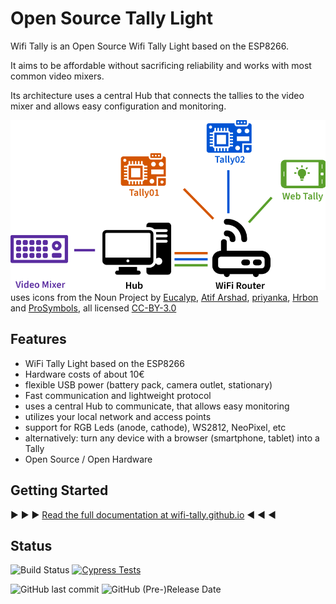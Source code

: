 # Open Source Tally Light

Wifi Tally is an Open Source Wifi Tally Light based on the ESP8266.

It aims to be affordable without sacrificing reliability and works with most
common video mixers.

Its architecture uses a central Hub that connects the tallies to the video mixer and
allows easy configuration and monitoring.

![Architecture Setup](documentation/docs/images/architecture.png)
uses icons from the Noun Project by 
[Eucalyp](https://thenounproject.com/browse/?i=3151803),
[Atif Arshad](https://thenounproject.com/browse/?i=1294543),
[priyanka](https://thenounproject.com/browse/?i=1637910),
[Hrbon](https://thenounproject.com/browse?i=3014911) and
[ProSymbols](https://thenounproject.com/browse/?i=1086042), all licensed [CC-BY-3.0](https://creativecommons.org/licenses/by/3.0/us/legalcode)

## Features

* WiFi Tally Light based on the ESP8266
* Hardware costs of about 10€
* flexible USB power (battery pack, camera outlet, stationary)
* Fast communication and lightweight protocol
* uses a central Hub to communicate, that allows easy monitoring
* utilizes your local network and access points
* support for RGB Leds (anode, cathode), WS2812, NeoPixel, etc
* alternatively: turn any device with a browser (smartphone, tablet) into a Tally
* Open Source / Open Hardware

## Getting Started

:arrow_forward: :arrow_forward: :arrow_forward: [Read the full documentation at wifi-tally.github.io](https://wifi-tally.github.io/) :arrow_backward: :arrow_backward: :arrow_backward:

## Status

![Build Status](https://github.com/wifi-tally/wifi-tally/workflows/build/badge.svg)
[![Cypress Tests](https://img.shields.io/endpoint?url=https://dashboard.cypress.io/badge/detailed/1qd2ua/master&style=flat&logo=cypress)](https://dashboard.cypress.io/projects/1qd2ua/runs)

![GitHub last commit](https://img.shields.io/github/last-commit/wifi-tally/wifi-tally)
![GitHub (Pre-)Release Date](https://img.shields.io/github/release-date-pre/wifi-tally/wifi-tally?label=latest%20release)
